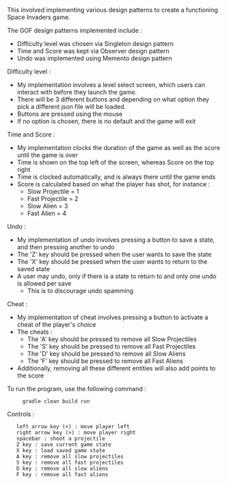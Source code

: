 This involved implementing various design patterns to create a functioning Space Invaders game.

The GOF design patterns implemented include :
- Difficulty level was chosen via Singleton design pattern
- Time and Score was kept via Observer design pattern
- Undo was implemented using Memento design pattern

Difficulty level :
- My implementation involves a level select screen, which users can interact with before they launch the game.
- There will be 3 different buttons and depending on what option they pick a different json file will be loaded.
- Buttons are pressed using the mouse
- If no option is chosen, there is no default and the game will exit

Time and Score :
- My implementation clocks the duration of the game as well as the score until the game is over
- Time is shown on the top left of the screen, whereas Score on the top right
- Time is clocked automatically, and is always there until the game ends
- Score is calculated based on what the player has shot, for instance :
    - Slow Projectile = 1
    - Fast Projectile = 2
    - Slow Alien = 3
    - Fast Alien = 4

Undo :
- My implementation of undo involves pressing a button to save a state, and then pressing another to undo
- The 'Z' key should be pressed when the user wants to save the state
- The 'X' key should be pressed when the user wants to return to the saved state
- A user may undo, only if there is a state to return to and only one undo is allowed per save
    - This is to discourage undo spamming

Cheat :
- My implementation of cheat involves pressing a button to activate a cheat of the player's choice
- The cheats :
    - The 'A' key should be pressed to remove all Slow Projectiles
    - The 'S' key should be pressed to remove all Fast Projectiles
    - The 'D' key should be pressed to remove all Slow Aliens
    - The 'F' key should be pressed to remove all Fast Aliens
- Additionally, removing all these different entities will also add points to the score

To run the program, use the following command :

         gradle clean build run

Controls :

       left arrow key (<) : move player left
       right arrow key (>) : move player right
       spacebar : shoot a projectile
       Z key : save current game state
       X key : load saved game state
       A key : remove all slow projectiles
       S key : remove all fast projectiles
       D key : remove all slow aliens
       F key : remove all fast aliens
